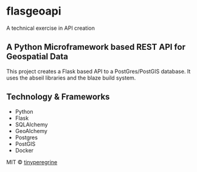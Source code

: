 # flasgeoapi
A technical exercise in API creation
## A Python Microframework based REST API for Geospatial Data
This project creates a Flask based API to a PostGres/PostGIS database.  It uses the abseil libraries and the blaze build system.
## Technology & Frameworks
- Python
- Flask
- SQLAlchemy
- GeoAlchemy
- Postgres
- PostGIS
- Docker

MIT © [tinyperegrine]()
